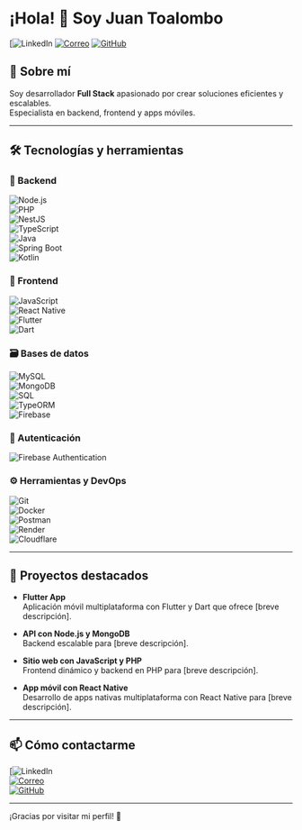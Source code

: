 # ¡Hola! 👋 Soy Juan Toalombo

[![LinkedIn](https://img.shields.io/badge/-LinkedIn-0A66C2?style=flat&logo=linkedin&logoColor=white&link=https://www.linkedin.com/in/juan-toalombo-665351343/)
[![Correo](https://img.shields.io/badge/-Email-D14836?style=flat&logo=gmail&logoColor=white&link=mailto:tuemail@example.com)](mailto:tuemail@example.com)
[![GitHub](https://img.shields.io/badge/-GitHub-181717?style=flat&logo=github&logoColor=white&link=https://github.com/JuanFull1)](https://github.com/JuanFull1)

## 🚀 Sobre mí  
Soy desarrollador **Full Stack** apasionado por crear soluciones eficientes y escalables.  
Especialista en backend, frontend y apps móviles.

---

## 🛠️ Tecnologías y herramientas

### 🔧 Backend  
![Node.js](https://img.shields.io/badge/Node.js-339933?style=flat&logo=node.js&logoColor=white)  
![PHP](https://img.shields.io/badge/PHP-777BB4?style=flat&logo=php&logoColor=white)  
![NestJS](https://img.shields.io/badge/NestJS-E0234E?style=flat&logo=nestjs&logoColor=white)  
![TypeScript](https://img.shields.io/badge/TypeScript-3178C6?style=flat&logo=typescript&logoColor=white)  
![Java](https://img.shields.io/badge/Java-007396?style=flat&logo=java&logoColor=white)  
![Spring Boot](https://img.shields.io/badge/Spring_Boot-6DB33F?style=flat&logo=springboot&logoColor=white)  
![Kotlin](https://img.shields.io/badge/Kotlin-0095D5?style=flat&logo=kotlin&logoColor=white)

### 🎨 Frontend  
![JavaScript](https://img.shields.io/badge/JavaScript-F7DF1E?style=flat&logo=javascript&logoColor=black)  
![React Native](https://img.shields.io/badge/React_Native-20232A?style=flat&logo=react&logoColor=61DAFB)  
![Flutter](https://img.shields.io/badge/Flutter-02569B?style=flat&logo=flutter&logoColor=white)  
![Dart](https://img.shields.io/badge/Dart-0175C2?style=flat&logo=dart&logoColor=white)

### 🗃️ Bases de datos  
![MySQL](https://img.shields.io/badge/MySQL-4479A1?style=flat&logo=mysql&logoColor=white)  
![MongoDB](https://img.shields.io/badge/MongoDB-47A248?style=flat&logo=mongodb&logoColor=white)  
![SQL](https://img.shields.io/badge/SQL-003B57?style=flat&logo=mysql&logoColor=white)  
![TypeORM](https://img.shields.io/badge/TypeORM-3178C6?style=flat&logo=typescript&logoColor=white)  
![Firebase](https://img.shields.io/badge/Firebase-FFCA28?style=flat&logo=firebase&logoColor=black)

### 🔐 Autenticación  
![Firebase Authentication](https://img.shields.io/badge/Firebase_Auth-FFCA28?style=flat&logo=firebase&logoColor=black)

### ⚙️ Herramientas y DevOps  
![Git](https://img.shields.io/badge/Git-F05032?style=flat&logo=git&logoColor=white)  
![Docker](https://img.shields.io/badge/Docker-2496ED?style=flat&logo=docker&logoColor=white)  
![Postman](https://img.shields.io/badge/Postman-FF6C37?style=flat&logo=postman&logoColor=white)  
![Render](https://img.shields.io/badge/Render-0A0A0A?style=flat&logo=render&logoColor=white)  
![Cloudflare](https://img.shields.io/badge/Cloudflare-F38020?style=flat&logo=cloudflare&logoColor=white)

---

## 💼 Proyectos destacados

- **Flutter App**  
Aplicación móvil multiplataforma con Flutter y Dart que ofrece [breve descripción].

- **API con Node.js y MongoDB**  
Backend escalable para [breve descripción].

- **Sitio web con JavaScript y PHP**  
Frontend dinámico y backend en PHP para [breve descripción].

- **App móvil con React Native**  
Desarrollo de apps nativas multiplataforma con React Native para [breve descripción].

---

## 📫 Cómo contactarme

[![LinkedIn](https://img.shields.io/badge/-LinkedIn-0A66C2?style=flat&logo=linkedin&logoColor=white&link=https://www.linkedin.com/in/juan-toalombo-665351343/)  
[![Correo](https://img.shields.io/badge/-Email-D14836?style=flat&logo=gmail&logoColor=white&link=mailto:tuemail@example.com)](mailto:tuemail@example.com)  
[![GitHub](https://img.shields.io/badge/-GitHub-181717?style=flat&logo=github&logoColor=white&link=https://github.com/JuanFull1)](https://github.com/JuanFull1)

---

¡Gracias por visitar mi perfil! 🚀

